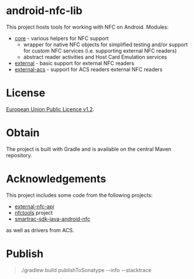 # android-nfc-lib
This project hosts tools for working with NFC on Android. Modules:

 * [core](nfc/core) - various helpers for NFC support
   * wrapper for native NFC objects for simplified testing and/or support for custom NFC services (i.e. supporting external NFC readers)
   * abstract reader activities and Host Card Emulation services
 * [external](nfc/external) - basic support for external NFC readers
 * [external-acs](nfc/external-acs) - support for ACS readers external NFC readers

# License
[European Union Public Licence v1.2](https://eupl.eu/).

# Obtain
The project is built with Gradle and is available on the central Maven repository. 

# Acknowledgements
This project includes some code from the following projects:

 * [external-nfc-api](https://github.com/skjolber/external-nfc-api)
 * [nfctools](https://github.com/grundid/nfctools) project
 * [smartrac-sdk-java-android-nfc](https://github.com/SMARTRACTECHNOLOGY-PUBLIC/smartrac-sdk-java-android-nfc)
 
 as well as drivers from ACS.
 
# Publish

> ./gradlew build publishToSonatype --info --stacktrace

